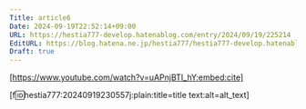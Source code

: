 ```yaml
---
Title: article6
Date: 2024-09-19T22:52:14+09:00
URL: https://hestia777-develop.hatenablog.com/entry/2024/09/19/225214
EditURL: https://blog.hatena.ne.jp/hestia777/hestia777-develop.hatenablog.com/atom/entry/6802340630907674577
Draft: true
---
```


[https://www.youtube.com/watch?v=uAPnjBTI_hY:embed:cite]

[f:id:hestia777:20240919230557j:plain:title=title text:alt=alt_text]
